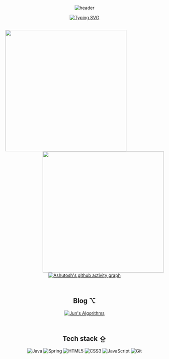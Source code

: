 <div align=center>


![header](https://capsule-render.vercel.app/api?type=waving&color=gradient&height=300&section=header&text=Jun's%20Github&fontSize=90&animation=fadeIn&fontAlignY=38&descAlignY=51&descAlign=62)


[![Typing SVG](https://readme-typing-svg.demolab.com?font=Fira+Code&duration=3000&pause=1000&center=true&width=500&lines=A+ship+in+harbor+is+safe%2C;but+that+is+not+what+ships+are+built+for.;-+John+A.+Shedd)](https://git.io/typing-svg)

<br>
<div align=center>
    <a href="https://github.com/anuraghazra/github-readme-stats" title="Go to Source">
      <img align="left" width=385 src="https://github-readme-stats.vercel.app/api?username=won4885&show_icons=true&theme=tokyonight" />
    </a>
    <a href="https://git.io/streak-stats" title="Go to Source">
      <img align="right" width=385 src="http://github-readme-streak-stats.herokuapp.com?user=won4885&hide_border=true&theme=tokyonight" alt="" />
    </a>
</div>

<br><br><br><br><br><br><br><br>


 [![Ashutosh's github activity graph](https://activity-graph.herokuapp.com/graph?username=won4885&theme=tokyo-night)](https://github.com/ashutosh00710/github-readme-activity-graph)

 <br>

<h2> Blog ⌥ </h2>

[![Jun's Algorithms](https://whal.eu/i/BpblJMqn)](https://won4885.github.io)

 <br>

<h2> Tech stack ⇪ </h2>

![Java](https://img.shields.io/badge/-Java-007ACC?style=for-the-badge&logo=Java&logoColor=white)
![Spring](https://img.shields.io/badge/-Spring-222222?style=for-the-badge&logo=Spring)
![HTML5](https://img.shields.io/badge/-HTML5-F05032?style=for-the-badge&logo=html5&logoColor=ffffff)
![CSS3](https://img.shields.io/badge/-CSS3-007ACC?style=for-the-badge&logo=css3)
![JavaScript](https://img.shields.io/badge/-JavaScript-%23F7DF1C?style=for-the-badge&logo=javascript&logoColor=000000&labelColor=%23F7DF1C&color=%23FFCE5A)
![Git](https://img.shields.io/badge/-Git-F05032?style=for-the-badge&logo=git&logoColor=ffffff)

 </div>
